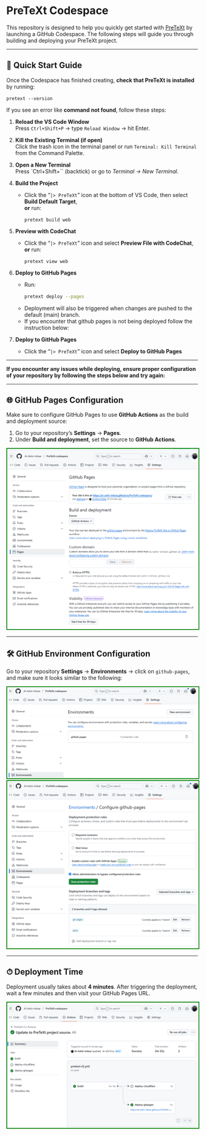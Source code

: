 # PreTeXt Codespace

This repository is designed to help you quickly get started with [PreTeXt](https://pretextbook.org) by launching a GitHub Codespace. The following steps will guide you through building and deploying your PreTeXt project.

---

## 🚀 Quick Start Guide

Once the Codespace has finished creating, **check that PreTeXt is installed** by running:

```
pretext --version
```

If you see an error like **command not found**, follow these steps:

1. **Reload the VS Code Window**  
   Press `Ctrl+Shift+P` → type `Reload Window` → hit Enter.

2. **Kill the Existing Terminal (if open)**  
   Click the trash icon in the terminal panel or run `Terminal: Kill Terminal` from the Command Palette.

3. **Open a New Terminal**  
   Press `Ctrl+Shift+\`` (backtick) or go to *Terminal → New Terminal*.

4. **Build the Project**  
   - Click the “`|> PreTeXt`” icon at the bottom of VS Code, then select **Build Default Target**,  
     **or** run:
     ```
     pretext build web
     ```

5. **Preview with CodeChat**  
   - Click the “`|> PreTeXt`” icon and select **Preview File with CodeChat**,  
     **or** run:
     ```
     pretext view web
     ```

6. **Deploy to GitHub Pages**
   - Run:
     ```bash
     pretext deploy --pages
     ```
   - Deployment will also be triggered when changes are pushed to the  default (main) branch. 
   - If you encounter that github pages is not being deployed follow the instruction below:
6. **Deploy to GitHub Pages**  
   - Click the “`|> PreTeXt`” icon and select **Deploy to GitHub Pages**

---

**If you encounter any issues while deploying, ensure proper configuration of your repository by following the steps below and try again:**

---

## 🌐 GitHub Pages Configuration

Make sure to configure GitHub Pages to use **GitHub Actions** as the build and deployment source:

1. Go to your repository’s **Settings** → **Pages**.
2. Under **Build and deployment**, set the source to **GitHub Actions**.

<img src="README_images/image-pages_source.png" alt="GitHub Pages Source" style="border: 2px solid green;">

---

## 🛠 GitHub Environment Configuration

Go to your repository **Settings** → **Environments** → click on `github-pages`, and make sure it looks similar to the following:

<img src="README_images/image-environment-pages.png" alt="GitHub Pages Environment Setup" style="border: 2px solid green;">
<br>
<img src="README_images/image-environment.png" alt="Environment Overview" style="border: 2px solid green;">

---

## ⏱ Deployment Time

Deployment usually takes about **4 minutes**. After triggering the deployment, wait a few minutes and then visit your GitHub Pages URL.

<img src="README_images/image-actions-deployment.png" alt="GitHub Actions Deployment" style="border: 2px solid green;">
